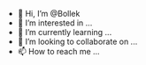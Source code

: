 - 👋 Hi, I’m @Bollek
- 👀 I’m interested in ...
- 🌱 I’m currently learning ...
- 💞️ I’m looking to collaborate on ...
- 📫 How to reach me ...

<!---
Bollek/Bollek is a ✨ special ✨ repository because its `README.md` (this file) appears on your GitHub profile.
You can click the Preview link to take a look at your changes.
--->
